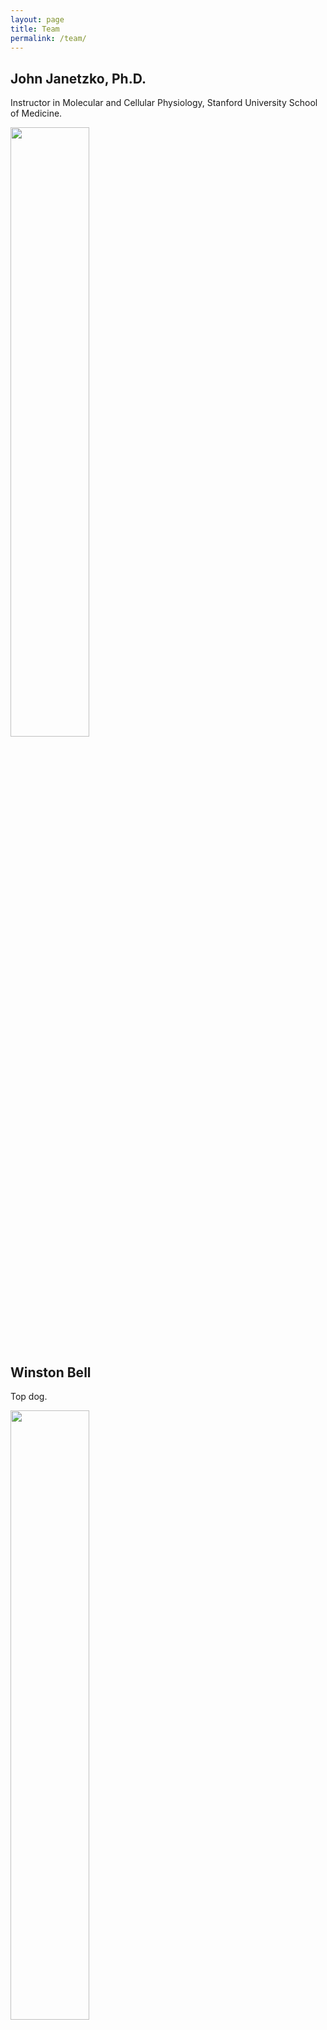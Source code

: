```yaml
---
layout: page
title: Team
permalink: /team/
---
```


## John Janetzko, Ph.D.

<p>
 
 Instructor in Molecular and Cellular Physiology, Stanford University School of Medicine.
 
 <img src="https://jjanetzko.github.io/images/DSC0159 copy.jpg" width="50%">
  
</p>

## Winston Bell

<p>
  
  Top dog.

  <img src="https://jjanetzko.github.io/images/5V5A1847.jpg" width="50%">
  
</p>
